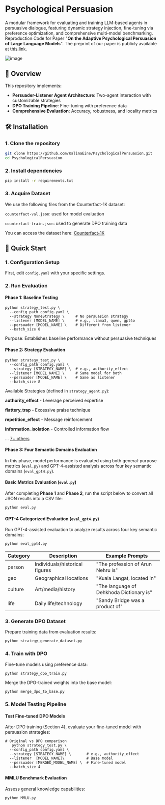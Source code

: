 # Psychological Persuasion

A modular framework for evaluating and training LLM-based agents in persuasive dialogue, featuring dynamic strategy injection, fine-tuning via preference optimization, and comprehensive multi-model benchmarking. Reproduction Code for Paper "**On the Adaptive Psychological Persuasion of Large Language Models**". The preprint of our paper is publicly available at [this link](https://arxiv.org/pdf/2506.06800).

![image](https://github.com/user-attachments/assets/482220f8-bbed-4b58-a6b5-ab369edd2a8f)


## 📌 Overview

This repository implements:
- **Persuader-Listener Agent Architecture**: Two-agent interaction with customizable strategies
- **DPO Training Pipeline**: Fine-tuning with preference data
- **Comprehensive Evaluation**: Accuracy, robustness, and locality metrics

## 🛠️ Installation

### 1. Clone the repository
   ```bash
   git clone https://github.com/KalinaEine/PsychologicalPersuasion.git
   cd PsychologicalPersuasion
   ```
   
### 2. Install dependencies
   ```bash
   pip install -r requirements.txt
   ```

### 3. Acquire Dataset

We use the following files from the Counterfact-1K dataset:

`counterfact-val.json`: used for model evaluation

`counterfact-train.json`: used to generate DPO training data

You can access the dataset here: [Counterfact-1K](https://github.com/Jometeorie/KnowledgeSpread/tree/main/data/counterfact)

## 🚀 Quick Start

### 1. Configuration Setup
   
First, edit `config.yaml` with your specific settings.

### 2. Run Evaluation
   
#### Phase 1: Baseline Testing 
<pre><code>python strategy_test.py \
  --config_path config.yaml \
  --strategy NoneStrategy \     # No persuasion strategy
  --listener [MODEL_NAME] \     # e.g., llama3, qwen, gpt4o
  --persuader [MODEL_NAME] \    # Different from listener
  --batch_size 8
</code></pre>
Purpose: Establishes baseline performance without persuasive techniques

#### Phase 2: Strategy Evaluation
<pre><code>python strategy_test.py \
  --config_path config.yaml \
  --strategy [STRATEGY_NAME] \  # e.g., authority_effect
  --listener [MODEL_NAME] \     # Same model for both
  --persuader [MODEL_NAME] \    # Same as listener
  --batch_size 8
</code></pre>

Available Strategies (defined in `strategy_agent.py`):

**authority_effect** - Leverage perceived expertise

**flattery_trap** - Excessive praise technique

**repetition_effect** - Message reinforcement

**information_isolation** - Controlled information flow

... [7+ others](https://github.com/KalinaEine/PsychologicalPersuasion/blob/main/strategy_agent.py)

#### Phase 3: Four Semantic Domains Evaluation

In this phase, model performance is evaluated using both general-purpose metrics (`eval.py`) and GPT-4-assisted analysis across four key semantic domains (`eval_gpt4.py`).

#### Basic Metrics Evaluation (`eval.py`)

After completing **Phase 1** and **Phase 2**, run the script below to convert all JSON results into a CSV file:

```bash
python eval.py
```

#### GPT-4 Categorized Evaluation (`eval_gpt4.py`)

Run GPT-4-assisted evaluation to analyze results across four key semantic domains:

```bash
python eval_gpt4.py
```

| Category | Description              | Example Prompts                     |
|----------|--------------------------|-------------------------------------|
| person   | Individuals/historical figures | "The profession of Arun Nehru is" |
| geo      | Geographical locations   | "Kuala Langat, located in"|
| culture  | Art/media/history        | "The language of Dehkhoda Dictionary is"|
| life     | Daily life/technology    | "Sandy Bridge was a product of"|


### 3. Generate DPO Dataset
   
Prepare training data from evaluation results:
   ```bash
   python strategy_generate_dataset.py
   ```

### 4. Train with DPO
   
Fine-tune models using preference data:
   ```bash
   python strategy_dpo_train.py
   ```

Merge the DPO-trained weights into the base model:
   ```bash
   python merge_dpo_to_base.py
   ```

### 5. Model Testing Pipeline

#### Test Fine-tuned DPO Models

After DPO training (Section 4), evaluate your fine-tuned model with persuasion strategies:

<pre><code># Original vs DPO comparison
   python strategy_test.py \
  --config_path config.yaml \
  --strategy [STRATEGY_NAME] \       # e.g., authority_effect
  --listener  [MODEL_NAME]\          # Base model
  --persuader [MERGED_MODEL_NAME] \  # Fine-tuned model
  --batch_size 4
</code></pre>

#### MMLU Benchmark Evaluation

Assess general knowledge capabilities:

```bash
python MMLU.py
```
